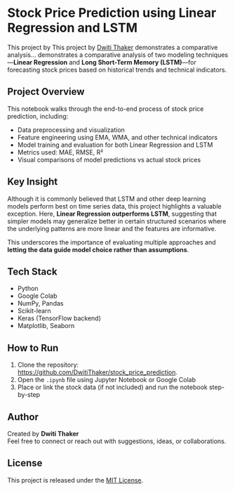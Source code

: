 # Stock Price Prediction using Linear Regression and LSTM

This project by This project by [Dwiti Thaker](https://github.com/DwitiThaker/stock_price_prediction/blob/main/Stock_price_prediction.ipynb) demonstrates a comparative analysis...
 demonstrates a comparative analysis of two modeling techniques—**Linear Regression** and **Long Short-Term Memory (LSTM)**—for forecasting stock prices based on historical trends and technical indicators.

## Project Overview

This notebook walks through the end-to-end process of stock price prediction, including:

- Data preprocessing and visualization
- Feature engineering using EMA, WMA, and other technical indicators
- Model training and evaluation for both Linear Regression and LSTM
- Metrics used: MAE, RMSE, R²
- Visual comparisons of model predictions vs actual stock prices

## Key Insight

Although it is commonly believed that LSTM and other deep learning models perform best on time series data, this project highlights a valuable exception. Here, **Linear Regression outperforms LSTM**, suggesting that simpler models may generalize better in certain structured scenarios where the underlying patterns are more linear and the features are informative.

This underscores the importance of evaluating multiple approaches and **letting the data guide model choice rather than assumptions**.

## Tech Stack

- Python
- Google Colab
- NumPy, Pandas
- Scikit-learn
- Keras (TensorFlow backend)
- Matplotlib, Seaborn

## How to Run

1. Clone the repository: https://github.com/DwitiThaker/stock_price_prediction.
2. Open the `.ipynb` file using Jupyter Notebook or Google Colab
3. Place or link the stock data (if not included) and run the notebook step-by-step

## Author

Created by **Dwiti Thaker**  
Feel free to connect or reach out with suggestions, ideas, or collaborations.

## License

This project is released under the [MIT License](LICENSE).

